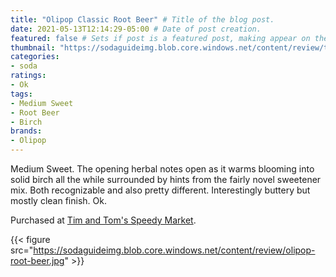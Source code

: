 ```yaml
---
title: "Olipop Classic Root Beer" # Title of the blog post.
date: 2021-05-13T12:14:29-05:00 # Date of post creation.
featured: false # Sets if post is a featured post, making appear on the home page side bar.
thumbnail: "https://sodaguideimg.blob.core.windows.net/content/review/thumbs/olipop-root-beer.jpg" # Sets thumbnail image appearing inside card on homepage.
categories:
- soda
ratings:
- Ok
tags:
- Medium Sweet
- Root Beer
- Birch
brands:
- Olipop
---
```


Medium Sweet. The opening herbal notes open as it warms blooming into solid birch all the while surrounded by hints from the fairly novel sweetener mix. Both recognizable and also pretty different. Interestingly buttery but mostly clean finish. Ok.

Purchased at [Tim and Tom's Speedy Market](https://www.timandtomsspeedymarket.com/).

{{< figure src="https://sodaguideimg.blob.core.windows.net/content/review/olipop-root-beer.jpg" >}}